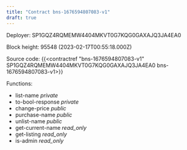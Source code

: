 ```yaml
---
title: "Contract bns-1676594807083-v1"
draft: true
---
```

Deployer: SP1GQZ4RQMEMW4404MKVT0G7KQG0GAXAJQ3JA4EA0


 



Block height: 95548 (2023-02-17T00:55:18.000Z)

Source code: {{<contractref "bns-1676594807083-v1" SP1GQZ4RQMEMW4404MKVT0G7KQG0GAXAJQ3JA4EA0 bns-1676594807083-v1>}}

Functions:

* list-name _private_
* to-bool-response _private_
* change-price _public_
* purchase-name _public_
* unlist-name _public_
* get-current-name _read_only_
* get-listing _read_only_
* is-admin _read_only_
